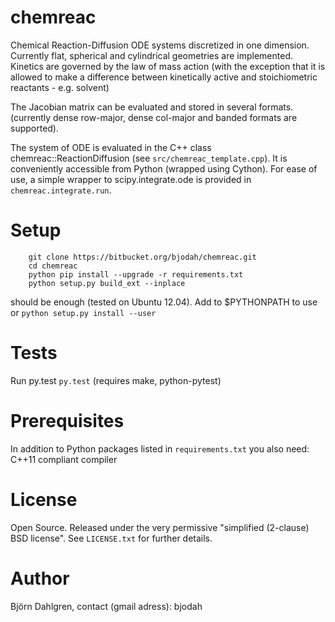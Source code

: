 chemreac
========
Chemical Reaction-Diffusion ODE systems discretized in one
dimension. Currently flat, spherical and cylindrical geometries are
implemented. Kinetics are governed by the law of mass action (with the
exception that it is allowed to make a difference between kinetically
active and stoichiometric reactants - e.g. solvent)

The Jacobian matrix can be evaluated and stored in several
formats. (currently dense row-major, dense col-major and banded
formats are supported).

The system of ODE is evaluated in the C++ class chemreac::ReactionDiffusion
(see `src/chemreac_template.cpp`). It is conveniently accessible from Python
(wrapped using Cython). For ease of use, a simple wrapper to
scipy.integrate.ode is provided in `chemreac.integrate.run`.

Setup
=====
```
    git clone https://bitbucket.org/bjodah/chemreac.git
    cd chemreac
    python pip install --upgrade -r requirements.txt
    python setup.py build_ext --inplace
```

should be enough (tested on Ubuntu 12.04). Add to $PYTHONPATH to use
or ``python setup.py install --user``

Tests
=====
Run py.test
``py.test``
(requires make, python-pytest)

Prerequisites
=============
In addition to Python packages listed in ``requirements.txt`` you also need:
C++11 compliant compiler

License
=======
Open Source. Released under the very permissive "simplified
(2-clause) BSD license". See ``LICENSE.txt`` for further details.

Author
======
Björn Dahlgren, contact (gmail adress): bjodah
